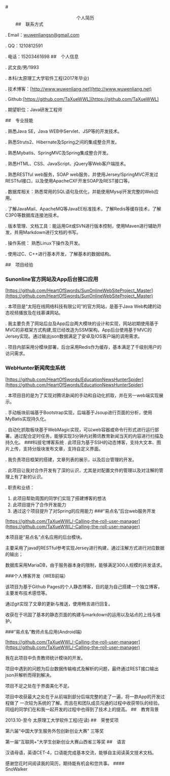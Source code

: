 #　<center>个人简历</center>　　
##　联系方式


. Email：[wuwenliangsn@gmail.com](wuwenliangsn@gmail.com)

. QQ：1210812591

. 电话：15203461698
##　个人信息

. 武文良/男/1993

. 本科/太原理工大学软件工程(2017年毕业)

. 技术博客：[http://www.wuwenliang.net](http://www.wuwenliang.net)

. Github:[https://github.com/TaXueWWL](https://github.com/TaXueWWL)

. 期望职位：Java研发工程师

##　专业技能

. 熟悉Java SE，Java WEB中Servlet、JSP等的开发技术。

. 熟悉Struts2、Hibernate及Spring之间的集成整合开发。

. 熟悉Mybatis、SpringMVC及Spring集成整合开发。

. 熟悉HTML、CSS、JavaScript、jQuery等Web客户端技术。

. 熟悉RESTful web服务，SOAP web服务，并使用Jersey/SpringMVC开发过RESTful接口，以及使用ApacheCXF开发SOAP及REST接口等。

. 数据库相关：熟悉常用的SQL语句及优化，并能使用Mysql开发完整的Web应用。

. 了解JavaMail、ApacheMQ等JavaEE标准技术，了解Redis等缓存技术，了解C3P0等数据库连接池技术。

. 版本管理、文档工具：能运用Git或SVN进行版本控制，使用Maven进行辅助开发，并用Markdown进行文档的书写。

. 操作系统： 熟悉Linux下操作及开发。

. 使用过C、C++进行基本开发，了解基本的数据结构。

##　项目经验

### Sunonline官方网站及App后台接口应用
[https://github.com/HeartOfSwords/SunOnlineWebSiteProject_Master](https://github.com/HeartOfSwords/SunOnlineWebSiteProject_Master)

. 本项目是“太阳在线网络科技有限公司”的官方网站，是基于Java Web构建的动态视频播放及在线慕课网站。

. 我主要负责了网站后台及App后台两大模块的设计和实现，网站初期使用基于MVC的非框架方式构建,现已经改造为SSM架构。App后台使用基于MVC的Jersey实现。通过输出json数据满足了安卓及IOS客户端的调用需求。

. 项目内部采用分模块部署，后台采用Redis作为缓存，基本满足了千级别用户的访问需求。

### WebHunter新闻爬虫系统
[https://github.com/HeartOfSwords/EducationNewsHunterSpider](https://github.com/HeartOfSwords/EducationNewsHunterSpider)

. 本项目目的是为了实现对腾讯新闻的手动和自动化抓取，并在另一web端实现展示。

. 手动板块前端基于Bootstrap实现，后端基于Jsoup进行页面的分析，使用MyBatis实现持久化。

. 自动化抓取板块基于WebMagic实现，可以web容器或命令行形式进行运行部署。通过配合定时任务，能够实现3分钟内对腾讯教育新闻当天的内容进行扫描及持久化。
###科技宅博客系统
. 此项目为基于SSH的动态博客，支持大文本、图片上传，支持分版块发布文章，支持自定义界面。

. 我负责项目框架的搭建，文章列表的展示，以及后台管理的开发。

. 此项目让我对合作开发有了深的认识，尤其是对配置文件的管理以及对注解的管理上有了新的认识。

. 职责和业绩： 
1. 此项目帮助周围的同学们实现了搭建博客的想法
2. 此项目提升了合作开发能力
3. 通过这个项目提升了对Spring的应用能力
###“易点名”后台web服务开发

[https://github.com/TaXueWWL/-Calling-the-roll-user-manager](https://github.com/TaXueWWL/-Calling-the-roll-user-manager)

本项目是“易点名”点名应用的后台模块。

主要采用了java的RESTful参考实现Jersey进行构建，通过注解方式进行对应数据的输出；

数据库采用MariaDB，由于服务器本身的限制，能够满足300人规模的并发请求。

###个人博客开发（WEB前端）

该项目为基于Github Pages的个人静态博客，目的是为自己搭建一个独立博客，主要发布技术感悟等。

通过git实现了文章的更新与推送，使用畅言进行回复。

收获在于巩固了基本的静态页面的构建与markdown的运用以及站点的上线与维护。

###“易点名”教师点名应用(Android端)

[https://github.com/TaXueWWL/-Calling-the-roll-user-manager](https://github.com/TaXueWWL/-Calling-the-roll-user-manager)

我在此项目中负责教师统计模块的开发。

项目中遇到的问题为后台数据传输格式及解析的问题，最终通过REST接口输出json并解析而得到解决。

项目不足之处在于界面美化不足。

项目中收获最大之处在于从前端到部分后端完整的走了一遍，将一款App的开发过程做了 一次较为系统的了解。而且在和团队成员沟通的过程中收获带队的经验。 同组的同学们在和我一起开发的过程中也得到了技术上的提高。
##　教育背景


2013.10-至今 太原理工大学软件工程(在读)
##　荣誉奖项


第六届“中国大学生服务外包创新创业大赛” 三等奖

第一届“互联网+”大学生创新创业大赛山西省三等奖
##　语言

汉语母语，英语CET-4，口语能完成基本交流，能够自主阅读英文技术文档。

感谢您花时间阅读我的简历，期待能有机会和您共事。
####　　　　　　　　　　　　　　　　　　　　　　　　　　　　　　SnoWalker 